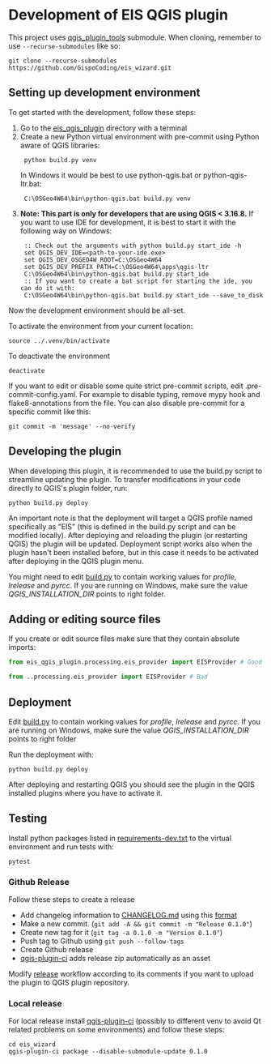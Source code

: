 Development of EIS QGIS plugin
===========================

This project uses [qgis_plugin_tools](https://github.com/Gispo/qgis_plugin_tools) submodule. When cloning, remember to use `--recurse-submodules` like so:

`git clone --recurse-submodules https://github.com/GispoCoding/eis_wizard.git`

## Setting up development environment

To get started with the development, follow these steps:

1. Go to the [eis_qgis_plugin](../eis_qgis_plugin) directory with a terminal
1. Create a new Python virtual environment with pre-commit using Python aware of QGIS libraries:
   ```shell
    python build.py venv
    ```
   In Windows it would be best to use python-qgis.bat or python-qgis-ltr.bat:
   ```shell
    C:\OSGeo4W64\bin\python-qgis.bat build.py venv
   ```
1. **Note: This part is  only for developers that are using QGIS < 3.16.8.** If you want to use IDE for development, it is best to start it with the
   following way on Windows:
   ```shell
    :: Check out the arguments with python build.py start_ide -h
    set QGIS_DEV_IDE=<path-to-your-ide.exe>
    set QGIS_DEV_OSGEO4W_ROOT=C:\OSGeo4W64
    set QGIS_DEV_PREFIX_PATH=C:\OSGeo4W64\apps\qgis-ltr
    C:\OSGeo4W64\bin\python-qgis.bat build.py start_ide
    :: If you want to create a bat script for starting the ide, you can do it with:
    C:\OSGeo4W64\bin\python-qgis.bat build.py start_ide --save_to_disk
   ```

Now the development environment should be all-set.

To activate the environment from your current location:
```shell
source ../.venv/bin/activate
```

To deactivate the environment
```shell
deactivate
```

If you want to edit or disable some quite strict pre-commit scripts, edit .pre-commit-config.yaml.
For example to disable typing, remove mypy hook and flake8-annotations from the file.
You can also disable pre-commit for a specific commit like this:
```shell
git commit -m 'message' --no-verify
```


## Developing the plugin

When developing this plugin, it is recommended to use the build.py script to streamline updating the plugin. To transfer modifications in your code directly to QGIS's plugin folder, run:

```shell script
python build.py deploy
```

An important note is that the deployment will target a QGIS profile named specifically as "EIS" (this is defined in the build.py script and can be modified locally). After deploying and reloading the plugin (or restarting QGIS) the plugin will be updated. Deployment script works also when the plugin hasn't been installed before, but in this case it needs to be activated after deploying in the QGIS plugin menu.

You might need to edit [build.py](../eis_qgis_plugin/build.py) to contain working values for *profile*, *lrelease* and *pyrcc*. If you are
running on Windows, make sure the value *QGIS_INSTALLATION_DIR* points to right folder.


## Adding or editing  source files

If you create or edit source files make sure that they contain absolute imports:

```python
from eis_qgis_plugin.processing.eis_provider import EISProvider # Good

from ..processing.eis_provider import EISProvider # Bad
```


## Deployment

Edit [build.py](../eis_wizard/build.py) to contain working values for *profile*, *lrelease* and *pyrcc*. If you are
running on Windows, make sure the value *QGIS_INSTALLATION_DIR* points to right folder

Run the deployment with:

```shell script
python build.py deploy
```

After deploying and restarting QGIS you should see the plugin in the QGIS installed plugins where you have to activate
it.


## Testing

Install python packages listed in [requirements-dev.txt](../requirements-dev.txt) to the virtual environment
and run tests with:

```shell script
pytest
```

### Github Release

Follow these steps to create a release

* Add changelog information to [CHANGELOG.md](../CHANGELOG.md) using this
  [format](https://raw.githubusercontent.com/opengisch/qgis-plugin-ci/master/CHANGELOG.md)
* Make a new commit. (`git add -A && git commit -m "Release 0.1.0"`)
* Create new tag for it (`git tag -a 0.1.0 -m "Version 0.1.0"`)
* Push tag to Github using `git push --follow-tags`
* Create Github release
* [qgis-plugin-ci](https://github.com/opengisch/qgis-plugin-ci) adds release zip automatically as an asset

Modify [release](../.github/workflows/release.yml) workflow according to its comments if you want to upload the
plugin to QGIS plugin repository.

### Local release

For local release install [qgis-plugin-ci](https://github.com/opengisch/qgis-plugin-ci) (possibly to different venv
to avoid Qt related problems on some environments) and follow these steps:
```shell
cd eis_wizard
qgis-plugin-ci package --disable-submodule-update 0.1.0
```
